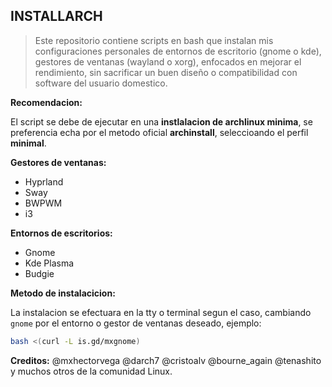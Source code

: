 ## INSTALLARCH

>Este repositorio contiene scripts en bash que instalan mis configuraciones personales de entornos de escritorio (gnome o kde),  gestores de ventanas (wayland o xorg), enfocados en mejorar el rendimiento, sin sacrificar un buen diseño o compatibilidad con software del usuario domestico.

**Recomendacion:**

El script se debe de ejecutar en una **instlalacion de archlinux minima**, se preferencia echa por el metodo oficial **archinstall**, seleccioando el perfil **minimal**.

**Gestores de ventanas:**
- Hyprland
- Sway
- BWPWM
- i3

**Entornos de escritorios:**
* Gnome 
* Kde Plasma
* Budgie

**Metodo de instalacicion:**

La instalacion se efectuara en la tty o terminal segun el caso, cambiando `gnome` por el entorno o gestor de ventanas deseado, ejemplo:
```sh
bash <(curl -L is.gd/mxgnome)
```

**Creditos:**
@mxhectorvega @darch7 @cristoalv @bourne_again @tenashito y muchos otros de la comunidad Linux.
